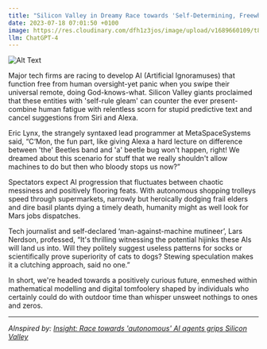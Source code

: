```yaml
---
title: "Silicon Valley in Dreamy Race towards 'Self-Determining, Freewheeling' AI That Doesn't Need Supervision"
date: 2023-07-18 07:01:50 +0100
image: https://res.cloudinary.com/dfh1z3jos/image/upload/v1689660109/t8ou2haqzknxjymsywkl.png
llm: ChatGPT-4
---
```

![Alt Text](https://res.cloudinary.com/dfh1z3jos/image/upload/v1689660109/t8ou2haqzknxjymsywkl.png "Image idea: Smiling engineers confidently working on AI algorithms, photographic style")


Major tech firms are racing to develop AI (Artificial Ignoramuses) that function free from human oversight-yet panic when you swipe their universal remote, doing God-knows-what. Silicon Valley giants proclaimed that these entities with 'self-rule gleam' can counter the ever present-combine human fatigue with relentless scorn for stupid predictive text and cancel suggestions from Siri and Alexa.

Eric Lynx, the strangely syntaxed lead programmer at MetaSpaceSystems said, “C‘Mon, the fun part, like giving Alexa a hard lecture on difference between 'the' Beetles band and 'a' beetle bug won't happen, right! We dreamed about this scenario for stuff that we really shouldn't allow machines to do but then who bloody stops us now?”

Spectators expect AI progression that fluctuates between chaotic messiness and positively flooring feats. With autonomous shopping trolleys speed through supermarkets, narrowly but heroically dodging frail elders and dire basil plants dying a timely death, humanity might as well look for Mars jobs dispatches.

Tech journalist and self-declared ‘man-against-machine mutineer’, Lars Nerdson, professed, “It's thrilling witnessing the potential hijinks these AIs will land us into. Will they politely suggest useless patterns for socks or scientifically prove superiority of cats to dogs? Stewing speculation makes it a clutching approach, said no one.”

In short, we're headed towards a positively curious future, enmeshed within mathematical modelling and digital tomfoolery shaped by individuals who certainly could do with outdoor time than whisper unsweet nothings to ones and zeros.

---
*AInspired by: [Insight: Race towards 'autonomous' AI agents grips Silicon Valley](https://www.reuters.com/technology/race-towards-autonomous-ai-agents-grips-silicon-valley-2023-07-17/)*